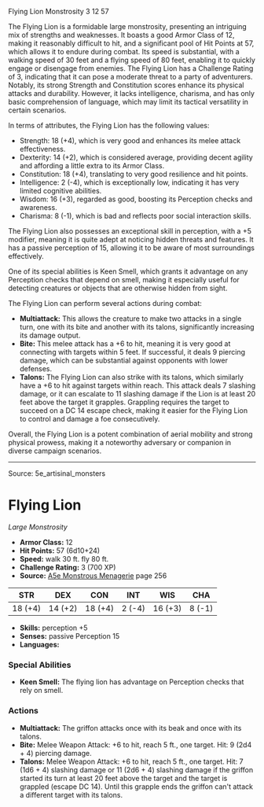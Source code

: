 <MonsterName/>Flying Lion</MonsterName>
<CreatureType/>Monstrosity</CreatureType>
<CR/>3</CR>
<AC/>12</AC>
<HP/>57</HP>
<summary>The Flying Lion is a formidable large monstrosity, presenting an intriguing mix of strengths and weaknesses. It boasts a good Armor Class of 12, making it reasonably difficult to hit, and a significant pool of Hit Points at 57, which allows it to endure during combat. Its speed is substantial, with a walking speed of 30 feet and a flying speed of 80 feet, enabling it to quickly engage or disengage from enemies. The Flying Lion has a Challenge Rating of 3, indicating that it can pose a moderate threat to a party of adventurers. Notably, its strong Strength and Constitution scores enhance its physical attacks and durability. However, it lacks intelligence, charisma, and has only basic comprehension of language, which may limit its tactical versatility in certain scenarios.</summary>

<detail>

In terms of attributes, the Flying Lion has the following values: 
- Strength: 18 (+4), which is very good and enhances its melee attack effectiveness.
- Dexterity: 14 (+2), which is considered average, providing decent agility and affording a little extra to its Armor Class.
- Constitution: 18 (+4), translating to very good resilience and hit points.
- Intelligence: 2 (-4), which is exceptionally low, indicating it has very limited cognitive abilities.
- Wisdom: 16 (+3), regarded as good, boosting its Perception checks and awareness.
- Charisma: 8 (-1), which is bad and reflects poor social interaction skills.

The Flying Lion also possesses an exceptional skill in perception, with a +5 modifier, meaning it is quite adept at noticing hidden threats and features. It has a passive perception of 15, allowing it to be aware of most surroundings effectively. 

One of its special abilities is Keen Smell, which grants it advantage on any Perception checks that depend on smell, making it especially useful for detecting creatures or objects that are otherwise hidden from sight.

The Flying Lion can perform several actions during combat:
- **Multiattack:** This allows the creature to make two attacks in a single turn, one with its bite and another with its talons, significantly increasing its damage output.
- **Bite:** This melee attack has a +6 to hit, meaning it is very good at connecting with targets within 5 feet. If successful, it deals 9 piercing damage, which can be substantial against opponents with lower defenses.
- **Talons:** The Flying Lion can also strike with its talons, which similarly have a +6 to hit against targets within reach. This attack deals 7 slashing damage, or it can escalate to 11 slashing damage if the Lion is at least 20 feet above the target it grapples. Grappling requires the target to succeed on a DC 14 escape check, making it easier for the Flying Lion to control and damage a foe consecutively.

Overall, the Flying Lion is a potent combination of aerial mobility and strong physical prowess, making it a noteworthy adversary or companion in diverse campaign scenarios.</detail>



---

Source: 5e_artisinal_monsters

# Flying Lion

*Large* *Monstrosity*

- **Armor Class:** 12
- **Hit Points:** 57 (6d10+24)
- **Speed:** walk 30 ft. fly 80 ft.
- **Challenge Rating:** 3 (700 XP)
- **Source:** [A5e Monstrous Menagerie](https://enpublishingrpg.com/products/level-up-monstrous-menagerie-a5e) page 256

| STR | DEX | CON | INT | WIS | CHA |
| --- | --- | --- | --- | --- | --- |
| 18 (+4) | 14 (+2) | 18 (+4) | 2 (-4) | 16 (+3) | 8 (-1) |

- **Skills:** perception +5
- **Senses:** passive Perception 15
- **Languages:** 

### Special Abilities

- **Keen Smell:** The flying lion has advantage on Perception checks that rely on smell.

### Actions

- **Multiattack:** The griffon attacks once with its beak and once with its talons.
- **Bite:** Melee Weapon Attack: +6 to hit, reach 5 ft., one target. Hit: 9 (2d4 + 4) piercing damage.
- **Talons:** Melee Weapon Attack: +6 to hit, reach 5 ft., one target. Hit: 7 (1d6 + 4) slashing damage  or 11 (2d6 + 4) slashing damage if the griffon started its turn at least 20 feet above the target  and the target is grappled (escape DC 14). Until this grapple ends  the griffon can't attack a different target with its talons.




